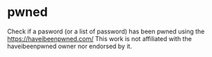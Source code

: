 # pwned
Check if a pasword (or a list of password) has been pwned using the https://haveibeenpwned.com/
This work is not affiliated with the haveibeenpwned owner nor endorsed by it.

